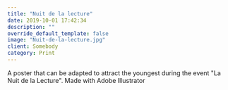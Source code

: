 ```yaml
---
title: "Nuit de la lecture"
date: 2019-10-01 17:42:34
description: ""
override_default_template: false
image: "Nuit-de-la-lecture.jpg"
client: Somebody
category: Print
---
```


A poster that can be adapted to attract the youngest during the event "La Nuit de la Lecture". Made with Adobe Illustrator
